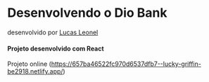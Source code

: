 # Desenvolvendo o Dio Bank
desenvolvido por [Lucas Leonel](https://github.com/LucasLeonel98)

#### Projeto desenvolvido com React

Projeto online 
(https://657ba46522fc970d6537dfb7--lucky-griffin-be2918.netlify.app/)
